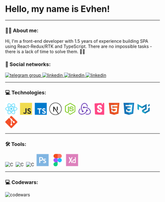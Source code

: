 # Hello, my name is Evhen!

---

### :man_technologist: About me:

Hi, I'm a front-end developer with 1.5 years of experience building SPA using
React-Redux/RTK and TypeScript.
There are no impossible tasks - there is a lack of time to solve them. 🐱‍👤

### 🤝 Social networks:

  <div id="badges">
    <a href="https://t.me/e_nagorniak" target="_blank">
      <img src="https://cdn-icons-png.flaticon.com/512/2111/2111646.png" width="40" height="40" alt="telegram group" />
    </a>
    <a href="https://www.linkedin.com/in/e-nagornyak" target="_blank">
      <img src="https://cdn-icons-png.flaticon.com/512/2504/2504799.png" width="40" height="40" alt="linkedin" />
    </a>
   <a href="https://instagram.com/e.nagorniak?igshid=YmMyMTA2M2Y=" target="_blank">
      <img src="https://cdn-icons-png.flaticon.com/128/2111/2111463.png" width="40" height="40" alt="linkedin" />
    </a>
   <a href="https://e-nagornyak.github.io/my-portfolio/" target="_blank">
      <img src="https://cdn-icons-png.flaticon.com/512/351/351456.png" width="40" height="40" alt="linkedin" />
    </a>


  </div>

---

### 💻 Technologies:

<div>
 <img src="https://github.com/devicons/devicon/blob/master/icons/react/react-original.svg" title="reactjs" alt="reactjs" width="40" height="40"/>&nbsp
 <img src="https://github.com/devicons/devicon/blob/master/icons/javascript/javascript-original.svg" title="javascript" alt="javascript" width="40" height="40"/>&nbsp
 <img src="https://github.com/devicons/devicon/blob/master/icons/typescript/typescript-original.svg" title="reactjs" alt="reactjs" width="40" height="40"/>&nbsp
 <img src="https://github.com/devicons/devicon/blob/master/icons/nextjs/nextjs-line.svg" title="next.js" alt="next.js" width="40" height="40"/>&nbsp
 <img src="https://github.com/devicons/devicon/blob/master/icons/nodejs/nodejs-original.svg" title="nodejs" alt="nodejs" width="40" height="40"/>&nbsp
 <img src="https://github.com/devicons/devicon/blob/master/icons/redux/redux-original.svg" title="nodejs" alt="nodejs" width="40" height="40"/>&nbsp
 <img src="https://github.com/devicons/devicon/blob/master/icons/storybook/storybook-original.svg " title="nodejs" alt="nodejs" width="40" height="40"/>&nbsp
 <img src="https://github.com/devicons/devicon/blob/master/icons/html5/html5-original.svg" title="html5" alt="html5" width="40" height="40"/>&nbsp
 <img src="https://github.com/devicons/devicon/blob/master/icons/css3/css3-original.svg" title="css" alt="css" width="40" height="40"/>&nbsp
 <img src="https://github.com/devicons/devicon/blob/master/icons/materialui/materialui-original.svg" title="css" alt="css" width="40" height="40"/>&nbsp
 <img src="https://github.com/devicons/devicon/blob/master/icons/git/git-original.svg" title="git" alt="git" width="40" height="40"/>&nbsp

</div>

---

### 🛠 Tools:

<div>
  <img src="https://upload.wikimedia.org/wikipedia/commons/thumb/f/f1/Vitejs-logo.svg/410px-Vitejs-logo.svg.png?20220412224743" title="C" alt="C" width="40" height="40"/>&nbsp;
  <img src="https://cdn-icons-png.flaticon.com/512/5969/5969059.png" title="C" alt="C" width="40" height="40"/>&nbsp;
  <img src="https://uxwing.com/wp-content/themes/uxwing/download/brands-and-social-media/postman-icon.png" title="C" alt="C" width="40" height="40"/>&nbsp;
  <img src="https://github.com/devicons/devicon/blob/master/icons/photoshop/photoshop-plain.svg" title="photoshop" alt="photoshop" width="40" height="40"/>&nbsp;
  <img src="https://github.com/devicons/devicon/blob/master/icons/figma/figma-original.svg" title="figma" alt="figma" width="40" height="40"/>&nbsp;
  <img src="https://github.com/devicons/devicon/blob/master/icons/xd/xd-plain.svg" title="figma" alt="figma" width="40" height="40"/>&nbsp; 
</div>

---

### 💻 Codewars:

![codewars](https://www.codewars.com/users/e_nagornyak/badges/large)


